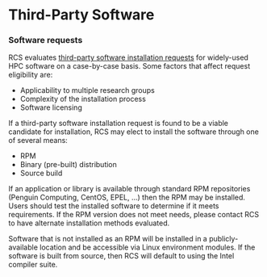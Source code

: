 # Third-Party Software

### Software requests

RCS evaluates [third-party software installation requests](https://www.gi.alaska.edu/research-computing-systems/software-request) for widely-used HPC software on a case-by-case basis. Some factors that affect request eligibility are:

* Applicability to multiple research groups
* Complexity of the installation process
* Software licensing

If a third-party software installation request is found to be a viable candidate for installation, RCS may elect to install the software through one of several means:

* RPM
* Binary \(pre-built\) distribution
* Source build

If an application or library is available through standard RPM repositories \(Penguin Computing, CentOS, EPEL, ...\) then the RPM may be installed. Users should test the installed software to determine if it meets requirements. If the RPM version does not meet needs, please contact RCS to have alternate installation methods evaluated.

Software that is not installed as an RPM will be installed in a publicly-available location and be accessible via Linux environment modules. If the software is built from source, then RCS will default to using the Intel compiler suite.

